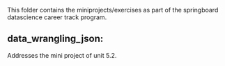 This folder contains the miniprojects/exercises as part of the springboard datascience career track program.

## data_wrangling_json: 
Addresses the mini project of unit 5.2.
